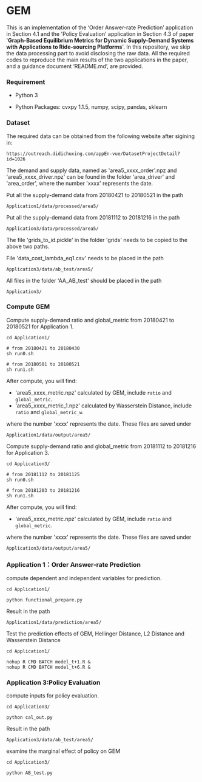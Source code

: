 # GEM

This is an implementation of the ‘Order Answer-rate Prediction’ application in Section 4.1 and the 'Policy Evaluation' application in Section 4.3 of paper '**Graph-Based Equilibrium Metrics for Dynamic Supply-Demand Systems with Applications to Ride-sourcing Platforms**'. In this repository, we skip the data processing part to avoid disclosing the raw data. All the required codes to reproduce the main results of the two applications in the paper, and a guidance document ‘README.md’, are provided. 

### Requirement

* Python 3
    
* Python Packages: cvxpy 1.1.5, numpy, scipy, pandas, sklearn

### Dataset

The required data can be obtained from the following website after sigining in:
```
https://outreach.didichuxing.com/appEn-vue/DatasetProjectDetail?id=1026
```

The demand and supply data, named as 'area5_xxxx_order'.npz and 'area5_xxxx_driver.npz' can be found in the folder 'area_driver' and 'area_order', where the number 'xxxx' represents the date.  

Put all the supply-demand data from 20180421 to 20180521 in the path
```
Application1/data/processed/area5/
```
Put all the supply-demand data from 20181112 to 20181216 in the path
```
Application3/data/processed/area5/
```
The file 'grids_to_id.pickle' in the folder 'grids' needs to be copied to the above two paths.

File 'data_cost_lambda_eq1.csv' needs to be placed in the path
```
Application3/data/ab_test/area5/
```
All files in the folder 'AA_AB_test' should be placed in the path 
```
Application3/
```

### Compute GEM

Compute supply-demand ratio and global_metric from 20180421 to 20180521 for Application 1. 
```
cd Application1/

# from 20180421 to 20180430
sh run0.sh

# from 20180501 to 20180521
sh run1.sh
```
After compute, you will find:

- 'area5_xxxx_metric.npz'    calculated by GEM, include `ratio` and `global_metric`.
- 'area5_xxxx_metric_1.npz'  calculated by Wasserstein Distance, include `ratio` and `global_metric_w`.

where the number 'xxxx' represents the date. These files are saved under
```
Application1/data/output/area5/
```

Compute supply-demand ratio and global_metric from 20181112 to 20181216 for Application 3.
```
cd Application3/

# from 20181112 to 20181125
sh run0.sh

# from 20181203 to 20181216
sh run1.sh
```

After compute, you will find:

- 'area5_xxxx_metric.npz'    calculated by GEM, include `ratio` and `global_metric`.

where the number 'xxxx' represents the date. These files are saved under
```
Application3/data/output/area5/
```

### Application 1：Order Answer-rate Prediction

compute dependent and independent variables for prediction. 
```
cd Application1/

python functional_prepare.py
```
Result in the path
```
Application1/data/prediction/area5/
```
  
Test the prediction effects of GEM, Hellinger Distance, L2 Distance and Wasserstein Distance
```
cd Application1/

nohup R CMD BATCH model_t+1.R &
nohup R CMD BATCH model_t+6.R &
```

### Application 3:Policy Evaluation

compute inputs for policy evaluation. 
```
cd Application3/

python cal_out.py
```
Result in the path
```
Application3/data/ab_test/area5/
```
examine the marginal effect of policy on GEM
```
cd Application3/

python AB_test.py
```

